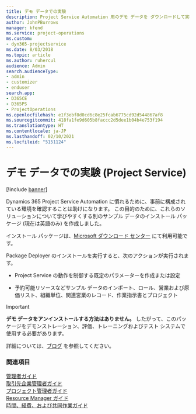 ```yaml
---
title: デモ データでの実験
description: Project Service Automation 用のデモ データを ダウンロードして実行する方法
author: JohnPBurrows
manager: kfend
ms.service: project-operations
ms.custom:
- dyn365-projectservice
ms.date: 8/03/2018
ms.topic: article
ms.author: ruhercul
audience: Admin
search.audienceType:
- admin
- customizer
- enduser
search.app:
- D365CE
- D365PS
- ProjectOperations
ms.openlocfilehash: e1f3ebf8d0cd6c8e25fcab6775cd92d544867af8
ms.sourcegitcommit: 418fa1fe9d605b8faccc2d5dee1b04b4e753f194
ms.translationtype: HT
ms.contentlocale: ja-JP
ms.lasthandoff: 02/10/2021
ms.locfileid: "5151124"
---
```

# <a name="experiment-with-demo-data-project-service"></a>デモ データでの実験 (Project Service)

[!include [banner](../includes/psa-now-project-operations.md)]

Dynamics 365 Project Service Automation に慣れるために、事前に構成されている環境を確認することは助けになります。 この目的のために、これらのソリューションについて学びやすくする別のサンプル データのインストール パッケージ (現在は英語のみ) を作成しました。 

インストール パッケージは、[Microsoft ダウンロード センター](https://go.microsoft.com/fwlink/?linkid=859966) にて利用可能です。  

Package Deployer のインストールを実行すると、次のアクションが実行されます。 
  
-   Project Service の動作を制御する既定のパラメーターを作成または設定  
  
-   予約可能リソースなどサンプル データのインポート、ロール、営業および原価リスト、組織単位、関連営業のレコード、作業指示書とプロジェクト    
  
> [!IMPORTANT]
> **デモ データをアンインストールする方法はありません。** したがって、このパッケージをデモンストレーション、評価、トレーニングおよびテスト システムで使用する必要があります。

詳細については、[ブログ](https://blogs.msdn.microsoft.com/crm/2017/10/24/microsoft-dynamics-365-for-field-service-and-project-service-automation-sample-data) を参照してください。





  
### <a name="see-also"></a>関連項目  
 [管理者ガイド](../psa/admin-guide.md)   
 [取引先企業管理者ガイド](../psa/account-manager-guide.md)   
 [プロジェクト管理者ガイド](../psa/project-manager-guide.md)   
 [Resource Manager ガイド](../psa/resource-manager-guide.md)   
 [時間、経費、および共同作業ガイド](../psa/time-expense-collaboration-guide.md)
